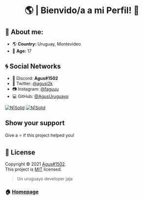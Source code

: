 <h1 align="center">🌎 | Bienvido/a a mi Perfil! 👋</h1>

## 🔎 About me:

* 🌎 **Country:** Uruguay, Montevideo
* 🎉 **Age:** 17

## 🌀 Social Networks

* 📀 Discord: **Agus#1502**
* 🐤 Twitter: [@agusj2k](https://twitter.com/agusj2k)
* 📷 Instagram: [@faguuu](https://instagram.com/faguuu)
* 💻 GitHub: [@AgusUruguayo](https://github.com/AgusUruguayo)

[![N|Solid](https://media.discordapp.net/attachments/812719955417366550/835610763300438106/Twitter.png)](https://discord.gg/bairesrp) [![N|Solid](https://cdn.discordapp.com/attachments/812719955417366550/835611377758502952/Instagram.png)](https://discord.gg/bairesrp) 

## Show your support

Give a ⭐️ if this project helped you!

## 📝 License

Copyright © 2021 [Agus#1502](https://github.com/AgusUruguayo).<br />
This project is [MIT](https://github.com/kefranabg/readme-md-generator/blob/master/LICENSE) licensed.

> Un uruguayo developer jaja

### 🏠 [Homepage](https://bairesrp.net/)
